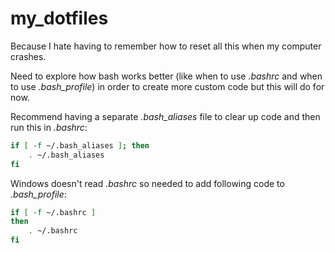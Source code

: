 # my_dotfiles

Because I hate having to remember how to reset all this when my computer crashes.

Need to explore how bash works better (like when to use *.bashrc* and when to use *.bash_profile*) in order to create more custom code but this will do for now.

Recommend having a separate *.bash_aliases* file to clear up code and then run this in *.bashrc*:

```bash
if [ -f ~/.bash_aliases ]; then
    . ~/.bash_aliases
fi
```

Windows doesn't read *.bashrc* so needed to add following code to *.bash_profile*:

```bash
if [ -f ~/.bashrc ]
then
    . ~/.bashrc
fi
```
